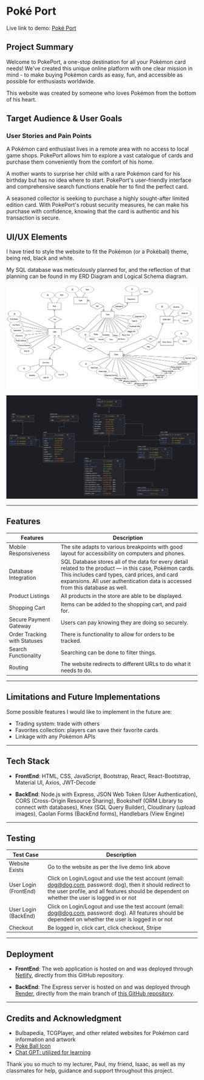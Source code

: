 # Poké Port

Live link to demo: [Poké Port](https://poke-port.netlify.app/)

## Project Summary

Welcome to PokePort, a one-stop destination for all your Pokémon card needs! We've created this unique online platform with one clear mission in mind - to make buying Pokémon cards as easy, fun, and accessible as possible for enthusiasts worldwide.

This website was created by someone who loves Pokémon from the bottom of his heart.

## Target Audience & User Goals

### User Stories and Pain Points

A Pokémon card enthusiast lives in a remote area with no access to local game shops. PokePort allows him to explore a vast catalogue of cards and purchase them conveniently from the comfort of his home.

A mother wants to surprise her child with a rare Pokémon card for his birthday but has no idea where to start. PokePort's user-friendly interface and comprehensive search functions enable her to find the perfect card.

A seasoned collector is seeking to purchase a highly sought-after limited edition card. With PokePort's robust security measures, he can make his purchase with confidence, knowing that the card is authentic and his transaction is secure.

## UI/UX Elements

I have tried to style the website to fit the Pokémon (or a Pokéball) theme, being red, black and white.

My SQL database was meticulously planned for, and the reflection of that planning can be found in my ERD Diagram and Logical Schema diagram.

![ERD Diagram](src/assets/resources/ERD.png)

![Logical Schema Diagram](src/assets/resources/LSD.png)

---

## Features
| Features | Description |
| ----------- | ----------- |
| Mobile Responsiveness | The site adapts to various breakpoints with good layout for accessibility on computers and phones. |
| Database Integration | SQL Database stores all of the data for every detail related to the product — in this case, Pokémon cards. This includes card types, card prices, and card expansions. All user authentication data is accessed from this database as well. |
| Product Listings | All products in the store are able to be displayed. |
| Shopping Cart | Items can be added to the shopping cart, and paid for. |
| Secure Payment Gateway | Users can pay knowing they are doing so securely. |
| Order Tracking with Statuses | There is functionality to allow for orders to be tracked. |
| Search Functionality | Searching can be done to filter things. |
| Routing | The website redirects to different URLs to do what it needs to do. |


---

## Limitations and Future Implementations

Some possible features I would like to implement in the future are:
- Trading system: trade with others
- Favorites collection: players can save their favorite cards
- Linkage with any Pokémon APIs

---

## Tech Stack

- **FrontEnd**: HTML, CSS, JavaScript, Bootstrap, React, React-Bootstrap, Material UI, Axios, JWT-Decode

- **BackEnd**: Node.js with Express, JSON Web Token (User Authentication), CORS (Cross-Origin Resource Sharing), Bookshelf (ORM Library to connect with databases), Knex (SQL Query Builder), Cloudinary (upload images), Caolan Forms (BackEnd forms), Handlebars (View Engine)

--- 

## Testing
| Test Case | Description |
| ----------- | ----------- |
| Website Exists | Go to the website as per the live demo link above |
| User Login (FrontEnd) | Click on Login/Logout and use the test account (email: dog@dog.com, password: dog), then it should redirect to the user profile, and all features should be dependent on whether the user is logged in or not |
| User Login (BackEnd) | Click on Login/Logout and use the test account (email: dog@dog.com, password: dog). All features should be dependent on whether the user is logged in or not |
| Checkout | Be logged in, click cart, click checkout, Stripe |

---

## Deployment

- **FrontEnd**: The web application is hosted on and was deployed through [Netlify](https://www.netlify.com/), directly from this GitHub repository.

- **BackEnd**: The Express server is hosted on and was deployed through [Render](https://render.com/), directly from the main branch of [this GitHub repository](https://github.com/shiv-iyer/Project-3-BackEnd).

---

## Credits and Acknowledgment

- Bulbapedia, TCGPlayer, and other related websites for Pokémon card information and artwork
- [Poke Ball Icon](https://en.wikipedia.org/wiki/File:Pok%C3%A9_Ball_icon.svg)
- [Chat GPT: utilized for learning](https://openai.com/blog/chatgpt)

Thank you so much to my lecturer, Paul, my friend, Isaac, as well as my classmates for help, guidance and support throughout this project.